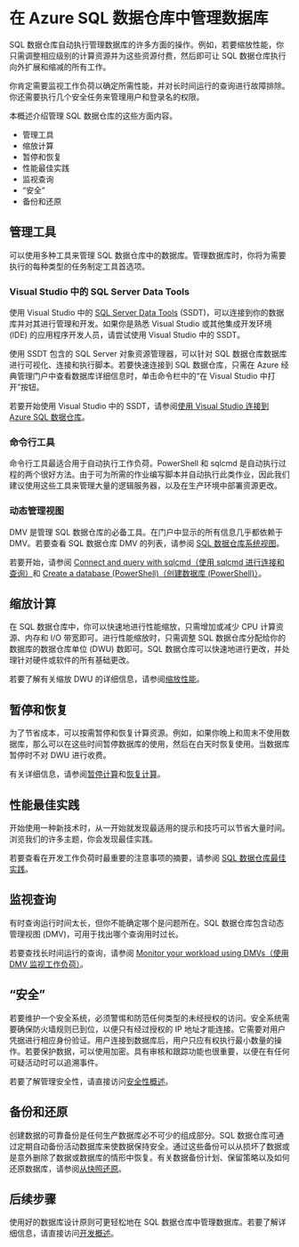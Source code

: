 <!-- Remove portal -->
<properties
   pageTitle="在 Azure SQL 数据仓库中管理数据库 | Azure"
   description="管理 SQL 数据仓库数据库的概述。包括管理工具、DWU 和向外扩展性能，对查询性能进行故障排除，建立良好的安全策略，以及从数据损坏或区域中断还原数据库。"
   services="sql-data-warehouse"
   documentationCenter="NA"
   authors="barbkess"
   manager="barbkess"
   editor=""/>

<tags
   ms.service="sql-data-warehouse"
   ms.date="06/13/2016"
   wacn.date="07/18/2016"/>

# 在 Azure SQL 数据仓库中管理数据库

SQL 数据仓库自动执行管理数据库的许多方面的操作。例如，若要缩放性能，你只需调整相应级别的计算资源并为这些资源付费，然后即可让 SQL 数据仓库执行向外扩展和缩减的所有工作。

你肯定需要监视工作负荷以确定所需性能，并对长时间运行的查询进行故障排除。你还需要执行几个安全任务来管理用户和登录名的权限。

本概述介绍管理 SQL 数据仓库的这些方面内容。

- 管理工具
- 缩放计算
- 暂停和恢复
- 性能最佳实践
- 监视查询
- “安全”
- 备份和还原

## 管理工具

可以使用多种工具来管理 SQL 数据仓库中的数据库。管理数据库时，你将为需要执行的每种类型的任务制定工具首选项。

<!-- ### Azure 门户
[Azure 门户][]是一个基于 Web 的门户，你可以从中创建、更新和删除数据库以及监视数据库资源。如果你刚开始使用 Azure、管理少量的数据仓库数据库或需要快速执行某些操作，该工具是理想之选。

若要开始使用 Azure 门户，请参阅[创建 SQL 数据仓库（Azure 门户）][]。 -->

### Visual Studio 中的 SQL Server Data Tools
使用 Visual Studio 中的 [SQL Server Data Tools][] (SSDT)，可以连接到你的数据库并对其进行管理和开发。如果你是熟悉 Visual Studio 或其他集成开发环境 (IDE) 的应用程序开发人员，请尝试使用 Visual Studio 中的 SSDT。

使用 SSDT 包含的 SQL Server 对象资源管理器，可以针对 SQL 数据仓库数据库进行可视化、连接和执行脚本。若要快速连接到 SQL 数据仓库，只需在 Azure 经典管理门户中查看数据库详细信息时，单击命令栏中的“在 Visual Studio 中打开”按钮。

若要开始使用 Visual Studio 中的 SSDT，请参阅[使用 Visual Studio 连接到 Azure SQL 数据仓库][]。

### 命令行工具
命令行工具最适合用于自动执行工作负荷。PowerShell 和 sqlcmd 是自动执行过程的两个很好方法。由于可为所需的作业编写脚本并自动执行此类作业，因此我们建议使用这些工具来管理大量的逻辑服务器，以及在生产环境中部署资源更改。

### 动态管理视图 

DMV 是管理 SQL 数据仓库的必备工具。在门户中显示的所有信息几乎都依赖于 DMV。若要查看 SQL 数据仓库 DMV 的列表，请参阅 [SQL 数据仓库系统视图][]。

若要开始，请参阅 [Connect and query with sqlcmd（使用 sqlcmd 进行连接和查询）][]和 [Create a database (PowerShell)（创建数据库 (PowerShell)）][]。

## 缩放计算

在 SQL 数据仓库中，你可以快速地进行性能缩放，只需增加或减少 CPU 计算资源、内存和 I/O 带宽即可。进行性能缩放时，只需调整 SQL 数据仓库分配给你的数据库的数据仓库单位 (DWU) 数即可。SQL 数据仓库可以快速地进行更改，并处理针对硬件或软件的所有基础更改。

若要了解有关缩放 DWU 的详细信息，请参阅[缩放性能][]。

##  暂停和恢复

为了节省成本，可以按需暂停和恢复计算资源。例如，如果你晚上和周末不使用数据库，那么可以在这些时间暂停数据库的使用，然后在白天时恢复使用。当数据库暂停时不对 DWU 进行收费。

有关详细信息，请参阅[暂停计算][]和[恢复计算][]。

## 性能最佳实践

开始使用一种新技术时，从一开始就发现最适用的提示和技巧可以节省大量时间。浏览我们的许多主题，你会发现最佳实践。

若要查看在开发工作负荷时最重要的注意事项的摘要，请参阅 [SQL 数据仓库最佳实践][]。

## 监视查询

有时查询运行时间太长，但你不能确定哪个是问题所在。SQL 数据仓库包含动态管理视图 (DMV)，可用于找出哪个查询用时过长。

若要查找长时间运行的查询，请参阅 [Monitor your workload using DMVs（使用 DMV 监视工作负荷）][]。

## “安全”

若要维护一个安全系统，必须警惕和防范任何类型的未经授权的访问。安全系统需要确保防火墙规则已到位，以便只有经过授权的 IP 地址才能连接。它需要对用户凭据进行相应身份验证。用户连接到数据库后，用户只应有权执行最小数量的操作。若要保护数据，可以使用加密。具有审核和跟踪功能也很重要，以便在有任何可疑活动时可以追溯事件。

若要了解管理安全性，请直接访问[安全性概述][]。

## 备份和还原

创建数据的可靠备份是任何生产数据库必不可少的组成部分。SQL 数据仓库可通过定期自动备份活动数据库来使数据保持安全。通过这些备份可以从损坏了数据或是意外删除了数据或数据库的情形中恢复。有关数据备份计划、保留策略以及如何还原数据库，请参阅[从快照还原][]。

## 后续步骤
使用好的数据库设计原则可更轻松地在 SQL 数据仓库中管理数据库。若要了解详细信息，请直接访问[开发概述][]。

<!--Image references-->

<!--Article references-->
[创建 SQL 数据仓库（Azure 门户）]: /documentation/articles/sql-data-warehouse-get-started-provision-powershell/
[Create a database (PowerShell)（创建数据库 (PowerShell)）]: /documentation/articles/sql-data-warehouse-get-started-provision-powershell/
[connection]: /documentation/articles/sql-data-warehouse-develop-connections/
[使用 Visual Studio 连接到 Azure SQL 数据仓库]: /documentation/articles/sql-data-warehouse-get-started-connect/
[Connect and query with sqlcmd（使用 sqlcmd 进行连接和查询）]: /documentation/articles/sql-data-warehouse-get-started-connect-sqlcmd/
[开发概述]: /documentation/articles/sql-data-warehouse-overview-development/
[Monitor your workload using DMVs（使用 DMV 监视工作负荷）]: /documentation/articles/sql-data-warehouse-manage-monitor/
[暂停计算]: /documentation/articles/sql-data-warehouse-overview-scalability/#pause-compute-bk/
[从快照还原]: /documentation/articles/sql-data-warehouse-backup-and-restore-from-snapshot/
[恢复计算]: /documentation/articles/sql-data-warehouse-overview-scalability/#resume-compute-performance-bk/
[缩放性能]: /documentation/articles/sql-data-warehouse-overview-scalability/#scale-performance-bk/
[安全性概述]: /documentation/articles/sql-data-warehouse-overview-security/
[SQL 数据仓库最佳实践]: /documentation/articles/sql-data-warehouse-best-practices/
[SQL 数据仓库系统视图]: /documentation/articles/sql-data-warehouse-reference-tsql-system-views/

<!--MSDN references-->
[SQL Server Data Tools]: https://msdn.microsoft.com/zh-cn/library/mt204009.aspx

<!--Other web references-->
[Azure 门户]: https://manage.windowsazure.cn
<!---HONumber=Mooncake_0711_2016-->